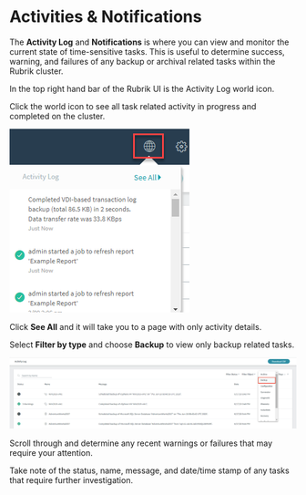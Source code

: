 # Activities & Notifications

The **Activity Log** and **Notifications** is where you can view and monitor the current state of time-sensitive tasks. This is useful to determine success, warning, and failures of any backup or archival related tasks within the Rubrik cluster.

In the top right hand bar of the Rubrik UI is the Activity Log world icon.

Click the world icon to see all task related activity in progress and completed on the cluster.

![](../.gitbook/assets/image95.png)

Click **See All** and it will take you to a page with only activity details.

Select **Filter by type** and choose **Backup** to view only backup related tasks.

![](../.gitbook/assets/image96.png)

Scroll through and determine any recent warnings or failures that may require your attention.

Take note of the status, name, message, and date/time stamp of any tasks that require further investigation.


